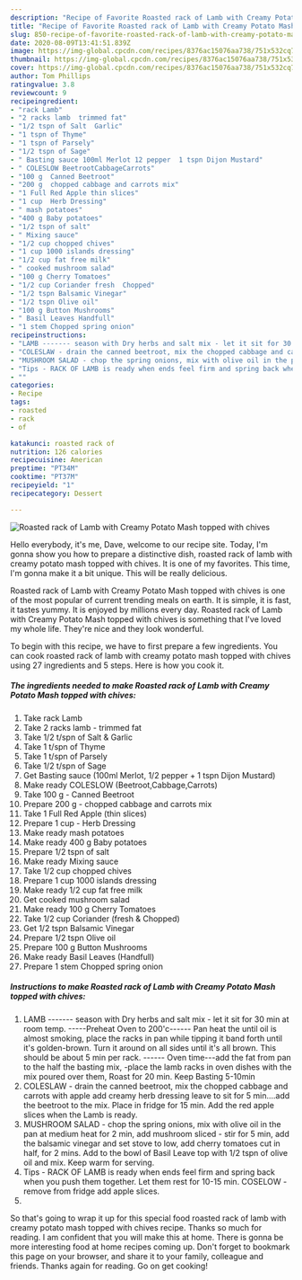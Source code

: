 ```yaml
---
description: "Recipe of Favorite Roasted rack of Lamb with Creamy Potato Mash topped with chives"
title: "Recipe of Favorite Roasted rack of Lamb with Creamy Potato Mash topped with chives"
slug: 850-recipe-of-favorite-roasted-rack-of-lamb-with-creamy-potato-mash-topped-with-chives
date: 2020-08-09T13:41:51.839Z
image: https://img-global.cpcdn.com/recipes/8376ac15076aa738/751x532cq70/roasted-rack-of-lamb-with-creamy-potato-mash-topped-with-chives-recipe-main-photo.jpg
thumbnail: https://img-global.cpcdn.com/recipes/8376ac15076aa738/751x532cq70/roasted-rack-of-lamb-with-creamy-potato-mash-topped-with-chives-recipe-main-photo.jpg
cover: https://img-global.cpcdn.com/recipes/8376ac15076aa738/751x532cq70/roasted-rack-of-lamb-with-creamy-potato-mash-topped-with-chives-recipe-main-photo.jpg
author: Tom Phillips
ratingvalue: 3.8
reviewcount: 9
recipeingredient:
- "rack Lamb"
- "2 racks lamb  trimmed fat"
- "1/2 tspn of Salt  Garlic"
- "1 tspn of Thyme"
- "1 tspn of Parsely"
- "1/2 tspn of Sage"
- " Basting sauce 100ml Merlot 12 pepper  1 tspn Dijon Mustard"
- " COLESLOW BeetrootCabbageCarrots"
- "100 g  Canned Beetroot"
- "200 g  chopped cabbage and carrots mix"
- "1 Full Red Apple thin slices"
- "1 cup  Herb Dressing"
- " mash potatoes"
- "400 g Baby potatoes"
- "1/2 tspn of salt"
- " Mixing sauce"
- "1/2 cup chopped chives"
- "1 cup 1000 islands dressing"
- "1/2 cup fat free milk"
- " cooked mushroom salad"
- "100 g Cherry Tomatoes"
- "1/2 cup Coriander fresh  Chopped"
- "1/2 tspn Balsamic Vinegar"
- "1/2 tspn Olive oil"
- "100 g Button Mushrooms"
- " Basil Leaves Handfull"
- "1 stem Chopped spring onion"
recipeinstructions:
- "LAMB ------- season with Dry herbs and salt mix - let it sit for 30 min at room temp. -----Preheat Oven to 200&#39;c------ Pan heat the until oil is almost smoking, place the racks in pan while tipping it band forth until it&#39;s golden-brown. Turn it around on all sides until it&#39;s all brown. This should be about 5 min per rack. ------ Oven time---add the fat from pan to the half the basting mix, -place the lamb racks in oven dishes with the mix poured over them, Roast for 20 min. Keep Basting 5-10min"
- "COLESLAW - drain the canned beetroot, mix the chopped cabbage and carrots with apple add creamy herb dressing leave to sit for 5 min....add the beetroot to the mix. Place in fridge for 15 min. Add the red apple slices when the Lamb is ready."
- "MUSHROOM SALAD - chop the spring onions, mix with olive oil in the pan at medium heat for 2 min, add mushroom sliced - stir for 5 min, add the balsamic vinegar and set stove to low, add cherry tomatoes cut in half, for 2 mins. Add to the bowl of Basil Leave top with 1/2 tspn of olive oil and mix. Keep warm for serving."
- "Tips - RACK OF LAMB is ready when ends feel firm and spring back when you push them together. Let them rest for 10-15 min. COSELOW - remove from fridge add apple slices."
- ""
categories:
- Recipe
tags:
- roasted
- rack
- of

katakunci: roasted rack of 
nutrition: 126 calories
recipecuisine: American
preptime: "PT34M"
cooktime: "PT37M"
recipeyield: "1"
recipecategory: Dessert

---
```



![Roasted rack of Lamb with Creamy Potato Mash topped with chives](https://img-global.cpcdn.com/recipes/8376ac15076aa738/751x532cq70/roasted-rack-of-lamb-with-creamy-potato-mash-topped-with-chives-recipe-main-photo.jpg)

Hello everybody, it's me, Dave, welcome to our recipe site. Today, I'm gonna show you how to prepare a distinctive dish, roasted rack of lamb with creamy potato mash topped with chives. It is one of my favorites. This time, I'm gonna make it a bit unique. This will be really delicious.

Roasted rack of Lamb with Creamy Potato Mash topped with chives is one of the most popular of current trending meals on earth. It is simple, it is fast, it tastes yummy. It is enjoyed by millions every day. Roasted rack of Lamb with Creamy Potato Mash topped with chives is something that I've loved my whole life. They're nice and they look wonderful.




To begin with this recipe, we have to first prepare a few ingredients. You can cook roasted rack of lamb with creamy potato mash topped with chives using 27 ingredients and 5 steps. Here is how you cook it.

<!--inarticleads1-->

##### The ingredients needed to make Roasted rack of Lamb with Creamy Potato Mash topped with chives:

1. Take rack Lamb
1. Take 2 racks lamb - trimmed fat
1. Take 1/2 t/spn of Salt &amp; Garlic
1. Take 1 t/spn of Thyme
1. Take 1 t/spn of Parsely
1. Take 1/2 t/spn of Sage
1. Get  Basting sauce (100ml Merlot, 1/2 pepper + 1 tspn Dijon Mustard)
1. Make ready  COLESLOW (Beetroot,Cabbage,Carrots)
1. Take 100 g - Canned Beetroot
1. Prepare 200 g - chopped cabbage and carrots mix
1. Take 1 Full Red Apple (thin slices)
1. Prepare 1 cup - Herb Dressing
1. Make ready  mash potatoes
1. Make ready 400 g Baby potatoes
1. Prepare 1/2 tspn of salt
1. Make ready  Mixing sauce
1. Take 1/2 cup chopped chives
1. Prepare 1 cup 1000 islands dressing
1. Make ready 1/2 cup fat free milk
1. Get  cooked mushroom salad
1. Make ready 100 g Cherry Tomatoes
1. Take 1/2 cup Coriander (fresh &amp; Chopped)
1. Get 1/2 tspn Balsamic Vinegar
1. Prepare 1/2 tspn Olive oil
1. Prepare 100 g Button Mushrooms
1. Make ready  Basil Leaves (Handfull)
1. Prepare 1 stem Chopped spring onion




<!--inarticleads2-->

##### Instructions to make Roasted rack of Lamb with Creamy Potato Mash topped with chives:

1. LAMB ------- season with Dry herbs and salt mix - let it sit for 30 min at room temp. -----Preheat Oven to 200&#39;c------ Pan heat the until oil is almost smoking, place the racks in pan while tipping it band forth until it&#39;s golden-brown. Turn it around on all sides until it&#39;s all brown. This should be about 5 min per rack. ------ Oven time---add the fat from pan to the half the basting mix, -place the lamb racks in oven dishes with the mix poured over them, Roast for 20 min. Keep Basting 5-10min
1. COLESLAW - drain the canned beetroot, mix the chopped cabbage and carrots with apple add creamy herb dressing leave to sit for 5 min....add the beetroot to the mix. Place in fridge for 15 min. Add the red apple slices when the Lamb is ready.
1. MUSHROOM SALAD - chop the spring onions, mix with olive oil in the pan at medium heat for 2 min, add mushroom sliced - stir for 5 min, add the balsamic vinegar and set stove to low, add cherry tomatoes cut in half, for 2 mins. Add to the bowl of Basil Leave top with 1/2 tspn of olive oil and mix. Keep warm for serving.
1. Tips - RACK OF LAMB is ready when ends feel firm and spring back when you push them together. Let them rest for 10-15 min. COSELOW - remove from fridge add apple slices.
1. 




So that's going to wrap it up for this special food roasted rack of lamb with creamy potato mash topped with chives recipe. Thanks so much for reading. I am confident that you will make this at home. There is gonna be more interesting food at home recipes coming up. Don't forget to bookmark this page on your browser, and share it to your family, colleague and friends. Thanks again for reading. Go on get cooking!
